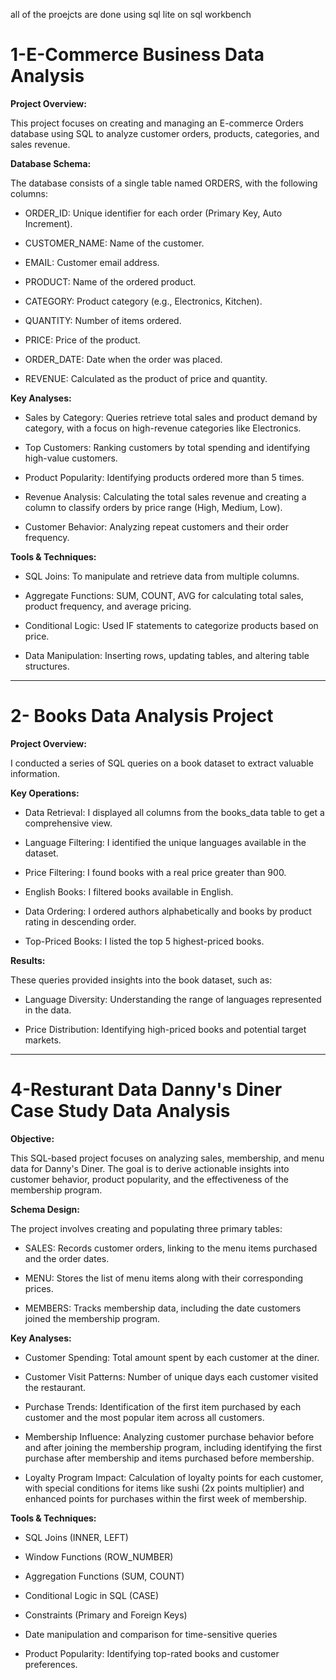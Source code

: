 all of the proejcts are done using sql lite on sql workbench 


# **1-E-Commerce Business Data Analysis**

**Project Overview:**

This project focuses on creating and managing an E-commerce Orders database using SQL to analyze customer orders, products, categories, and sales revenue. 

**Database Schema:**

The database consists of a single table named ORDERS, with the following columns:

- ORDER_ID: Unique identifier for each order (Primary Key, Auto Increment).

- CUSTOMER_NAME: Name of the customer.

- EMAIL: Customer email address.
  
- PRODUCT: Name of the ordered product.

- CATEGORY: Product category (e.g., Electronics, Kitchen).

- QUANTITY: Number of items ordered.

- PRICE: Price of the product.

- ORDER_DATE: Date when the order was placed.

- REVENUE: Calculated as the product of price and quantity.

**Key Analyses:**

- Sales by Category: Queries retrieve total sales and product demand by category, with a focus on high-revenue categories like Electronics.

- Top Customers: Ranking customers by total spending and identifying high-value customers.

- Product Popularity: Identifying products ordered more than 5 times.

- Revenue Analysis: Calculating the total sales revenue and creating a column to classify orders by price range (High, Medium, Low).

- Customer Behavior: Analyzing repeat customers and their order frequency.

**Tools & Techniques:**

- SQL Joins: To manipulate and retrieve data from multiple columns.

- Aggregate Functions: SUM, COUNT, AVG for calculating total sales, product frequency, and average pricing.

- Conditional Logic: Used IF statements to categorize products based on price.

- Data Manipulation: Inserting rows, updating tables, and altering table structures.



----


# **2- Books Data Analysis Project**

**Project Overview:**

I conducted a series of SQL queries on a book dataset to extract valuable information.

**Key Operations:**

- Data Retrieval: I displayed all columns from the books_data table to get a comprehensive view.

- Language Filtering: I identified the unique languages available in the dataset.

- Price Filtering: I found books with a real price greater than 900.

- English Books: I filtered books available in English.

- Data Ordering: I ordered authors alphabetically and books by product rating in descending order.

- Top-Priced Books: I listed the top 5 highest-priced books.

**Results:**

These queries provided insights into the book dataset, such as:

- Language Diversity: Understanding the range of languages represented in the data.

- Price Distribution: Identifying high-priced books and potential target markets.

----

# **4-Resturant Data Danny's Diner Case Study Data Analysis**

**Objective:**

This SQL-based project focuses on analyzing sales, membership, and menu data for Danny's Diner.
The goal is to derive actionable insights into customer behavior, product popularity,
and the effectiveness of the membership program.

**Schema Design:**

The project involves creating and populating three primary tables:

- SALES: Records customer orders, linking to the menu items purchased and the order dates.

- MENU: Stores the list of menu items along with their corresponding prices.

- MEMBERS: Tracks membership data, including the date customers joined the membership program.

**Key Analyses:**

- Customer Spending: Total amount spent by each customer at the diner.

- Customer Visit Patterns: Number of unique days each customer visited the restaurant.

- Purchase Trends: Identification of the first item purchased by each customer and the most popular item across all customers.

- Membership Influence: Analyzing customer purchase behavior before and after joining the membership program, including identifying the first purchase after membership and items purchased before membership.

- Loyalty Program Impact: Calculation of loyalty points for each customer, with special conditions for items like sushi (2x points multiplier) and enhanced points for purchases within the first week of membership.


**Tools & Techniques:**

- SQL Joins (INNER, LEFT)

- Window Functions (ROW_NUMBER)

- Aggregation Functions (SUM, COUNT)

- Conditional Logic in SQL (CASE)

- Constraints (Primary and Foreign Keys)

- Date manipulation and comparison for time-sensitive queries

- Product Popularity: Identifying top-rated books and customer preferences.




